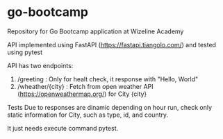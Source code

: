 # go-bootcamp
Repository for Go Bootcamp application at Wizeline Academy

API implemented using FastAPI (https://fastapi.tiangolo.com/) and tested using pytest

API has two endpoints:
1. /greeting : Only for healt check, it response with "Hello, World"
2. /wheather/{city} : Fetch from open weather API (https://openweathermap.org/) for City {city}

Tests
Due to responses are dinamic depending on hour run, check only static information for City, such as type, id, and country.

It just needs execute command pytest. 
